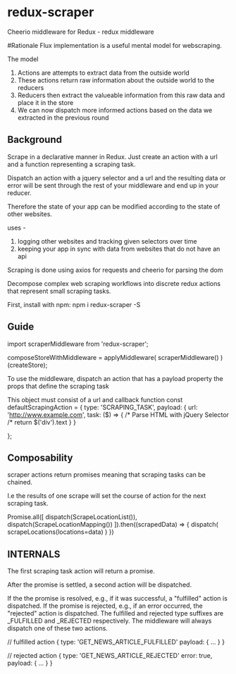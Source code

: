 # redux-scraper
Cheerio middleware for Redux - redux middleware

#Rationale
Flux implementation is a useful mental model for webscraping.

The model

1. Actions are attempts to extract data from the outside world
2. These actions return raw information about the outside world to the reducers
3. Reducers then extract the valueable information from this raw data and place it in the store
4. We can now dispatch more informed actions based on the data we extracted in the previous round


## Background


Scrape in a declarative manner in Redux. Just create an action with a url and a function representing a scraping task.

Dispatch an action with a jquery selector and a url and the resulting data or error will be sent
through the rest of your middleware and end up in your reducer.

Therefore the state of your app can be modified according to the state of other websites.

uses - 

1. logging other websites and tracking given selectors over time
2. keeping your app in sync with data from websites that do not have an api

Scraping is done using axios for requests and cheerio for parsing the dom

Decompose complex web scraping workflows into discrete redux actions that represent small scraping tasks.

First, install with npm: npm i redux-scraper -S

## Guide

import scraperMiddleware from 'redux-scraper';

composeStoreWithMiddleware = applyMiddleware(
  scraperMiddleware()
)(createStore);


To use the middleware, dispatch an action that has a payload property the props that define the scraping task

This object must consist of a url and callback function
const defaultScrapingAction = {
    type: 'SCRAPING_TASK',
    payload: {
        url: 'http://www.example.com',
        task: ($) => {
                     /* Parse HTML with jQuery Selector /* 
                     return $('div').text
                     } 
    } 
    
};

## Composability

scraper actions return promises meaning that scraping tasks can be chained.

I.e the results of one scrape will set the course of action for the next scraping task.

Promise.all([
  dispatch(ScrapeLocationList()),
  dispatch(ScrapeLocationMapping())
]).then((scrapedData) => {
  dispatch(
    scrapeLocations(locations=data)
  )
})

## INTERNALS

The first scraping task action will return a promise.


After the promise is settled, a second action will be dispatched. 

If the the promise is resolved, e.g., if it was successful, a "fulfilled" action is dispatched. If the promise is rejected, e.g., if an error occurred, the "rejected" action is dispatched. The fulfilled and rejected type suffixes are _FULFILLED and _REJECTED respectively. The middleware will always dispatch one of these two actions.

// fulfilled action
{
  type: 'GET_NEWS_ARTICLE_FULFILLED'
  payload: {
    ...
  }
}

// rejected action
{
  type: 'GET_NEWS_ARTICLE_REJECTED'
  error: true,
  payload: {
    ...
  }
}
